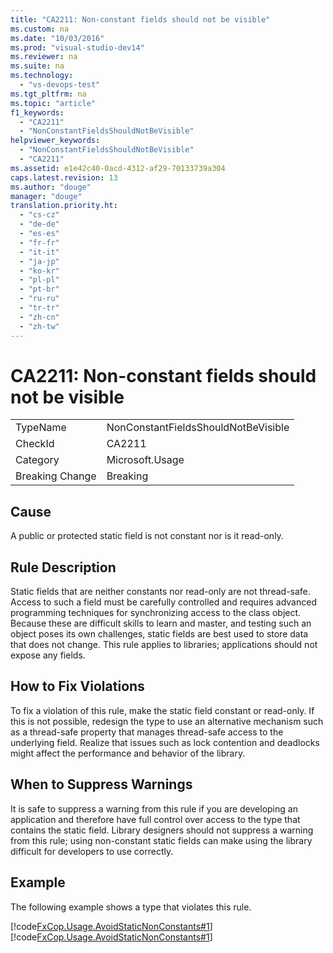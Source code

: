```yaml
---
title: "CA2211: Non-constant fields should not be visible"
ms.custom: na
ms.date: "10/03/2016"
ms.prod: "visual-studio-dev14"
ms.reviewer: na
ms.suite: na
ms.technology: 
  - "vs-devops-test"
ms.tgt_pltfrm: na
ms.topic: "article"
f1_keywords: 
  - "CA2211"
  - "NonConstantFieldsShouldNotBeVisible"
helpviewer_keywords: 
  - "NonConstantFieldsShouldNotBeVisible"
  - "CA2211"
ms.assetid: e1e42c40-0acd-4312-af29-70133739a304
caps.latest.revision: 13
ms.author: "douge"
manager: "douge"
translation.priority.ht: 
  - "cs-cz"
  - "de-de"
  - "es-es"
  - "fr-fr"
  - "it-it"
  - "ja-jp"
  - "ko-kr"
  - "pl-pl"
  - "pt-br"
  - "ru-ru"
  - "tr-tr"
  - "zh-cn"
  - "zh-tw"
---
```

# CA2211: Non-constant fields should not be visible
|||  
|-|-|  
|TypeName|NonConstantFieldsShouldNotBeVisible|  
|CheckId|CA2211|  
|Category|Microsoft.Usage|  
|Breaking Change|Breaking|  
  
## Cause  
 A public or protected static field is not constant nor is it read-only.  
  
## Rule Description  
 Static fields that are neither constants nor read-only are not thread-safe. Access to such a field must be carefully controlled and requires advanced programming techniques for synchronizing access to the class object. Because these are difficult skills to learn and master, and testing such an object poses its own challenges, static fields are best used to store data that does not change. This rule applies to libraries; applications should not expose any fields.  
  
## How to Fix Violations  
 To fix a violation of this rule, make the static field constant or read-only. If this is not possible, redesign the type to use an alternative mechanism such as a thread-safe property that manages thread-safe access to the underlying field. Realize that issues such as lock contention and deadlocks might affect the performance and behavior of the library.  
  
## When to Suppress Warnings  
 It is safe to suppress a warning from this rule if you are developing an application and therefore have full control over access to the type that contains the static field. Library designers should not suppress a warning from this rule; using non-constant static fields can make using the library difficult for developers to use correctly.  
  
## Example  
 The following example shows a type that violates this rule.  
  
 [!code[FxCop.Usage.AvoidStaticNonConstants#1](../VS_IDE/codesnippet/VisualBasic/ca2211--non-constant-fields-should-not-be-visible_1.vb)]
[!code[FxCop.Usage.AvoidStaticNonConstants#1](../VS_IDE/codesnippet/CSharp/ca2211--non-constant-fields-should-not-be-visible_1.cs)]